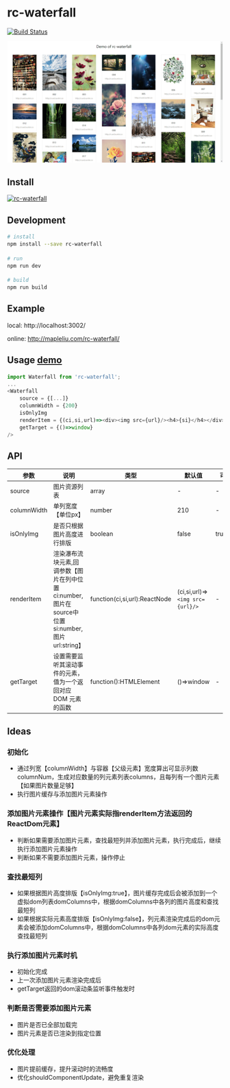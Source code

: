 # rc-waterfall
[![Build Status](https://travis-ci.org/liujian10/rc-waterfall.svg?branch=master)](https://travis-ci.org/liujian10/rc-waterfall)

![demo](assets/sheet.jpg)

## Install

[![rc-waterfall](https://nodei.co/npm/rc-waterfall.png)](https://npmjs.org/package/rc-waterfall)


## Development

```bash
# install
npm install --save rc-waterfall

# run
npm run dev

# build
npm run build
```

## Example

local: http://localhost:3002/

online: http://mapleliu.com/rc-waterfall/

## Usage [demo](./demo/Demo.js)

```js
import Waterfall from 'rc-waterfall';
...
<Waterfall
    source = {[...]}
    columnWidth = {200}
    isOnlyImg
    renderItem = {(ci,si,url)=><div><img src={url}/><h4>{si}</h4></div>}
    getTarget = {()=>window}
/>
```

## API

| 参数 | 说明 | 类型 | 默认值 | 可选值 |
|-----------|-----------|-----------|-------------|-------------|
| source | 图片资源列表 | array<string> | - | - |
| columnWidth | 单列宽度【单位px】 | number | 210 | - |
| isOnlyImg | 是否只根据图片高度进行排版 | boolean | false | true,false |
| renderItem | 渲染瀑布流块元素,回调参数【图片在列中位置ci:number,图片在source中位置si:number,图片url:string】 | function(ci,si,url):ReactNode | (ci,si,url)=>`<img src={url}/>` | - |
| getTarget | 设置需要监听其滚动事件的元素，值为一个返回对应 DOM 元素的函数 | function():HTMLElement | ()=>window | - |

## Ideas

### 初始化
* 通过列宽【columnWidth】与容器【父级元素】宽度算出可显示列数columnNum，生成对应数量的列元素列表columns，且每列有一个图片元素【如果图片数量足够】
* 执行图片缓存与添加图片元素操作

### 添加图片元素操作【图片元素实际指renderItem方法返回的ReactDom元素】
* 判断如果需要添加图片元素，查找最短列并添加图片元素，执行完成后，继续执行添加图片元素操作
* 判断如果不需要添加图片元素，操作停止

### 查找最短列
* 如果根据图片高度排版【isOnlyImg:true】，图片缓存完成后会被添加到一个虚拟dom列表domColumns中，根据domColumns中各列的图片高度和查找最短列
* 如果根据实际元素高度排版【isOnlyImg:false】，列元素渲染完成后的dom元素会被添加domColumns中，根据domColumns中各列dom元素的实际高度查找最短列

### 执行添加图片元素时机
* 初始化完成
* 上一次添加图片元素渲染完成后
* getTarget返回的dom滚动条监听事件触发时

### 判断是否需要添加图片元素
* 图片是否已全部加载完
* 图片元素是否已渲染到指定位置

### 优化处理
* 图片提前缓存，提升滚动时的流畅度
* 优化shouldComponentUpdate，避免重复渲染
